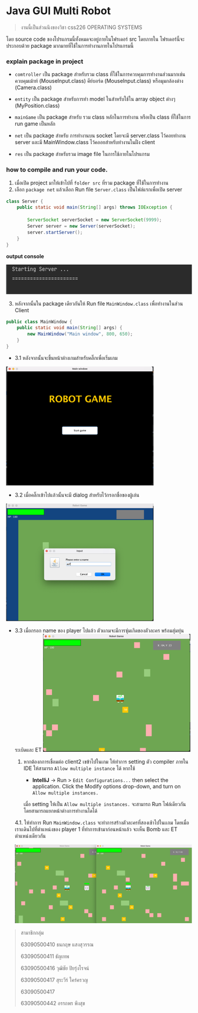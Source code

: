 # Java GUI Multi Robot
> งานนี้เป็นส่วนนึงของวิชา css226 OPERATING SYSTEMS

โดย source code ของโปรแกรมนี้ทั้งหมดจะอยู่ภายในโฟรเดอร์ src โดยภายใน โฟรเดอร์นี้จะประกอบด้วย package มากมายที่ใช้ในการทำงานภายในโปรแกรมนี้



### explain package in project
-   `comtroller` เป็น package สำหรับรวม class ที่ใช้ในการควบคุมการทำงานส่วนมากเช่น ควบคุมเม้าท์ (MouseInput.class) คีย์บอร์ด (MouseInput.class) หรือมุมกล้องต่าง (Camera.class)

-   `entity` เป็น package สำหรับการทำ model ในสำหรับใช้ใน array object ต่างๆ (MyPosition.class)

-   `mainGame` เป็น package สำหรับ รวม class หลักในการทำงาน หรือเป็น class ที่ใช้ในการ run game เป็นหลัก

-   `net` เป็น package สำหรับ การทำงานบน socket โดยจะมี server.class ไว้คอยทำงาน server และมี MainWindow.class ไว้คออยสำหรับทำงานในฝั่ง client

-   `res` เป็น package สำหรับรวม image file ในการใช้ภายในโปรแกรม 



### how to compile and run your code.
1. เมื่อเปิด project มาให้เข้าไปที่ `folder src` ที่รวม package ที่ใช้ในการทำงาน  
2. เลือก `package net` แล้วเลือก Run file `Server.class` เป็นไฟล์แรกเพื่อเปิด server
```java
class Server {
    public static void main(String[] args) throws IOException {

        ServerSocket serverSocket = new ServerSocket(9999);
        Server server = new Server(serverSocket);
        server.startServer();
    }
}
```

**output console**

<img alt="plot" src="./src/res/forReadMe/img_serverfileRun.png" height="80"/>

3. หลังจากนั้นใน package เดียวกันให้ Run file `MainWindow.class` เพื่อทำงานในส่วน Client 

```java
public class MainWindow {
    public static void main(String[] args) {
        new MainWindow("Main window", 800, 650);
    }
}
```


* 3.1 หลังจากนั้นจะขึ้นหน้าต่างเกมสำหรับคลิ๊กเพื่อเริ่มเกม
<img alt="plot" src="./src/res/forReadMe/img_startgame.png" width="400"/>


* 3.2 เมื่อคลิ๊กเข้าไปแล้วนั้นจะมี dialog สำหรับไว้กรอกชื่อของผู้เล่น
<img alt="plot" src="./src/res/forReadMe/img_inpuName.png" width="400"/>



* 3.3 เมื่อกรอก name ของ player ไปแล้ว ตัวเเกมจะมีการซุ่มเกิดของตัวละคร พร้อมสุ่มทุ่นระเบิดและ ET
  <img alt="plot" src="./src/res/forReadMe/img_client1.png" width="400"/>

  1. หากต้องกการเชื่อมต่อ client2 เขข้าไปในเกม ให้ทำการ setting ตัว compiler ภายใน IDE ให้สามารถ `Allow multiple instance` ได้
      หากใช้ 
     - **IntelliJ** -> Run > `Edit Configurations...` then select the application. Click the Modify options drop-down, and turn on `Allow multiple instances.`
    
      เมื่อ setting ให้เป็น `Allow multiple instances.` จะสามารถ Run ไฟล์เดียวกันโดยสามารถแยกหน้าต่างการทำงานไดได้ 
  
  4.1.  ให้ทำการ Run `MainWindow.class` จะทำการสร้างตัวละครที่สองเช้าไปในเเกม โดยเมื่อเราเเดินไปที่ตำแหน่งของ player 1 ที่ทำการเข้ามาก่อนหน้าแล้ว จะเห็น Bomb และ ET ตำแหน่งเดียวกัน 

    <img alt="plot" src="./src/res/forReadMe/img_multiclient.png" width="500"/>


> สามาชิกกลุ่ม
>
> 63090500410 ธนกฤษ แสงสุวรรณ
> 
> 63090500411 ธัญเทพ
> 
> 63090500416 วุฒิชัย ปิยรุ่งโรจน์
> 
> 63090500417 สุระวีร์ ใคร่ครวญ
>
> 63090500417
> 
> 63090500442 อรรถพร พึงสุข



    














